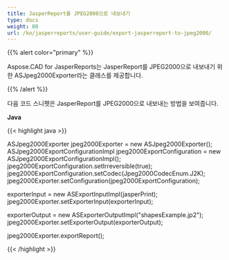 ```yaml
---
title: JasperReport를 JPEG2000으로 내보내기
type: docs
weight: 80
url: /ko/jasperreports/user-guide/export-jasperreport-to-jpeg2000/
---
```


{{% alert color="primary" %}}

Aspose.CAD for JasperReports는 JasperReport를 JPEG2000으로 내보내기 위한 ASJpeg2000Exporter라는 클래스를 제공합니다.

{{% /alert %}}

다음 코드 스니펫은 JasperReport를 JPEG2000으로 내보내는 방법을 보여줍니다.

**Java**

{{< highlight java >}}

ASJpeg2000Exporter jpeg2000Exporter = new ASJpeg2000Exporter();
ASJpeg2000ExportConfigurationImpl jpeg2000ExportConfiguration = new ASJpeg2000ExportConfigurationImpl();
jpeg2000ExportConfiguration.setIrreversible(true);
jpeg2000ExportConfiguration.setCodec(Jpeg2000CodecEnum.J2K);
jpeg2000Exporter.setConfiguration(jpeg2000ExportConfiguration);

exporterInput = new ASExportInputImpl(jasperPrint);
jpeg2000Exporter.setExporterInput(exporterInput);

exporterOutput = new ASExporterOutputImpl("shapesExample.jp2");
jpeg2000Exporter.setExporterOutput(exporterOutput);

jpeg2000Exporter.exportReport();

{{< /highlight >}}
